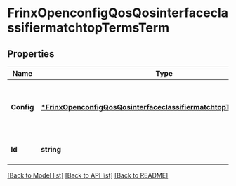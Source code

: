 # FrinxOpenconfigQosQosinterfaceclassifiermatchtopTermsTerm

## Properties
Name | Type | Description | Notes
------------ | ------------- | ------------- | -------------
**Config** | [***FrinxOpenconfigQosQosinterfaceclassifiermatchtopTermsTermConfig**](frinx.openconfig.qos.qosinterfaceclassifiermatchtop.terms.term.Config.md) | Optional[Configuration data for match terms in the classifier associated with an interface] REF:Optional.empty | [optional] [default to null]
**Id** | **string** | Optional[Reference to match term id list key] REF:Optional.empty | [optional] [default to null]

[[Back to Model list]](../README.md#documentation-for-models) [[Back to API list]](../README.md#documentation-for-api-endpoints) [[Back to README]](../README.md)


